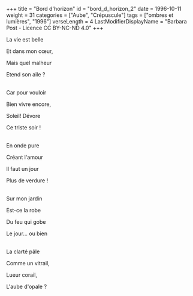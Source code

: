 +++
title = "Bord d'horizon"
id = "bord_d_horizon_2"
date = 1996-10-11
weight = 31
categories = ["Aube", "Crépuscule"]
tags = ["ombres et lumières", "1996"]
verseLength = 4
LastModifierDisplayName = "Barbara Post - Licence CC BY-NC-ND 4.0"
+++

La vie est belle

Et dans mon cœur,

Mais quel malheur

Etend son aile ?

 \
Car pour vouloir

Bien vivre encore,

Soleil! Dévore

Ce triste soir !

 \
En onde pure

Créant l'amour

Il faut un jour

Plus de verdure !

 \
Sur mon jardin

Est-ce la robe

Du feu qui gobe

Le jour... ou bien

 \
La clarté pâle

Comme un vitrail,

Lueur corail,

L'aube d'opale ?
